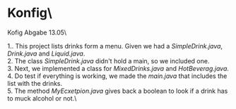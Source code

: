# Konfig\
Kofig Abgabe 13.05\

1.. This project lists drinks form a menu. Given we had a *SimpleDrink.java*, *Drink.java* and *Liquid.java*. \
2. The class *SimpleDrink.java* didn't hold a main, so we included one. \
3. Next, we implemented a class for *MixedDrinks.java* and *HotBeverag.java*.\
4. Do test if everything is working, we made the *main.java* that includes the list with the drinks.\
5. The method *MyEcxetpion.java* gives back a boolean to look if a drink has to muck alcohol or not.\
